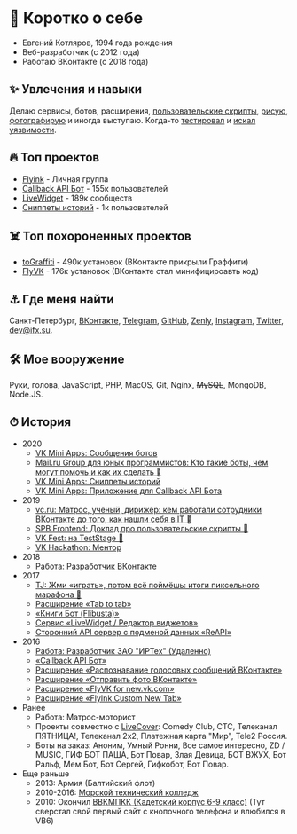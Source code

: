 # 🧑 Коротко о себе
- Евгений Котляров, 1994 года рождения  
- Веб-разработчик (с 2012 года)  
- Работаю ВКонтакте (с 2018 года)  

## ✨ Увлечения и навыки
Делаю сервисы, ботов, расширения, [пользовательские скрипты](https://openuserjs.org/users/flyink13), [рисую](https://vk.com/flyink13), [фотографирую](https://www.instagram.com/flyink13/) и иногда выступаю. Когда-то [тестировал](https://vk.com/bugtracker?act=reporter&id=61351294) и [искал уязвимости](https://hackerone.com/flyink).  

## 🔥 Топ проектов
- [Flyink](https://vk.com/flyink) - Личная группа
- [Callback API Бот](https://vk.com/cbbot) - 155к пользователей
- [LiveWidget](https://vk.com/LiveWidget) - 189к сообществ
- [Сниппеты историй](https://vk.com/story_link) - 1к пользователей

## ☠️ Топ похороненных проектов
- [toGraffiti](https://vk.com/toGraffiti) - 490к установок (ВКонтакте прикрыли Граффити)
- [FlyVK](https://vk.com/FlyVK) - 176к установок (ВКонтакте стал минифицироавть код)

## ⚓️ Где меня найти
Санкт-Петербург, [ВКонтакте](https://vk.com/eee), [Telegram](https://t.me/flyink), [GitHub](https://github.com/FlyInk13/), [Zenly](https://zen.ly/flyink), [Instagram](https://www.instagram.com/flyink13/), [Twitter](https://twitter.com/flyink13), dev@ifx.su.

## 🛠 Мое вооружение
Руки, голова, JavaScript, PHP, MacOS, Git, Nginx, ~~MySQL~~, MongoDB, Node.JS.

## ⏱ История
- 2020
  - [VK Mini Apps: Сообщения ботов](https://vk.com/app7640791)
  - [Mail.ru Group для юных программистов: Кто такие боты, чем могут помочь и как их сделать 🎤](https://vk.com/wall-114611688_2631)
  - [VK Mini Apps: Сниппеты историй](https://vk.com/app7590750)
  - [VK Mini Apps: Приложение для Callback API Бота](https://vk.com/cbapp)
- 2019
  - [vc.ru: Матрос, учёный, дирижёр: кем работали сотрудники ВКонтакте до того, как нашли себя в IT 📰](https://vc.ru/vk/87312-matros-uchenyy-dirizher-kem-rabotali-sotrudniki-vkontakte-do-togo-kak-nashli-sebya-v-it)
  - [SPB Frontend: Доклад про пользовательские скрипты 🎤](https://vk.com/wall-151274014_439)
  - [VK Fest: на TestStage 🎤](https://vk.com/wall-23956131_99382)
  - [VK Hackathon: Ментор](https://vk.com/hackathon)
- 2018
  - [Работа: Разработчик ВКонтакте](https://vk.com/team)
- 2017
  - [TJ: Жми «играть», потом всё поймёшь: итоги пиксельного марафона 📰](https://tjournal.ru/flood/43744-zhmi-igrat-potom-vse-poymesh-itogi-pikselnogo-marafona)
  - [Расширение «Tab to tab»](https://vk.cc/9VRwPG)
  - [«Книги Бот (Flibusta)»](https://github.com/FlyInk13/FlibustaBot)
  - [Сервис «LiveWidget / Редактор виджетов»](https://vk.com/LiveWidget)
  - [Сторонний API сервер с подменой данных «ReAPI»](https://github.com/FlyInk13/ReApi/)
- 2016
  - [Работа: Разработчик ЗАО "ИРТех" (Удаленно)](http://www.ir-tech.ru/)
  - [«Callback API Бот»](https://vk.com/cbbot)
  - [Расширение «Распознавание голосовых сообщений ВКонтакте»](https://vk.cc/9VRwMa)
  - [Расширение «Отправить фото ВКонтакте»](https://github.com/FlyInk13/img2vk)
  - [Расширение «FlyVK for new.vk.com»](https://vk.com/flyvk)
  - [Расширение «FlyInk Custom New Tab»](https://vk.cc/9VRwJH)
- Ранее
  - Работа: Матрос-моторист 
  - Проекты совместно с [LiveCover](http://vk.com/livecoverstudio): Comedy Club, СТС, Телеканал ПЯТНИЦА!, Телеканал 2х2, Платежная карта "Мир", Tele2 Россия.
  - Боты на заказ: Аноним, Умный Ронни, Все самое интересно, ZD / MUSIC, ГИФ БОТ ПАША, Бот Повар, Злая Девица, БОТ ВЖУХ, Бот Ральф, Мем Бот, Бот Сергей, Гифкобот, Бот Повар.
- Еще раньше
  - 2013: Армия (Балтийский флот)
  - 2010-2016: [Морской технический колледж](https://spbmtc.com/)
  - 2010: Окончил [ВВКМПКК (Кадетский корпус 6-9 класс)](https://vk.cc/auJIpq) (Тут сверстал свой первый сайт с кнопочного телефона и влюбился в VB6)
